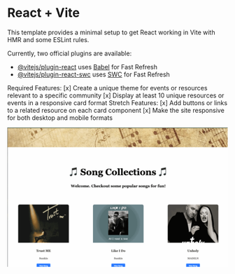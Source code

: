 # React + Vite

This template provides a minimal setup to get React working in Vite with HMR and some ESLint rules.

Currently, two official plugins are available:

- [@vitejs/plugin-react](https://github.com/vitejs/vite-plugin-react/blob/main/packages/plugin-react/README.md) uses [Babel](https://babeljs.io/) for Fast Refresh
- [@vitejs/plugin-react-swc](https://github.com/vitejs/vite-plugin-react-swc) uses [SWC](https://swc.rs/) for Fast Refresh

Required Features:
[x] Create a unique theme for events or resources relevant to a specific community
[x] Display at least 10 unique resources or events in a responsive card format
Stretch Features:
[x] Add buttons or links to a related resource on each card component
[x] Make the site responsive for both desktop and mobile formats

![gif url](pj1.gif)


